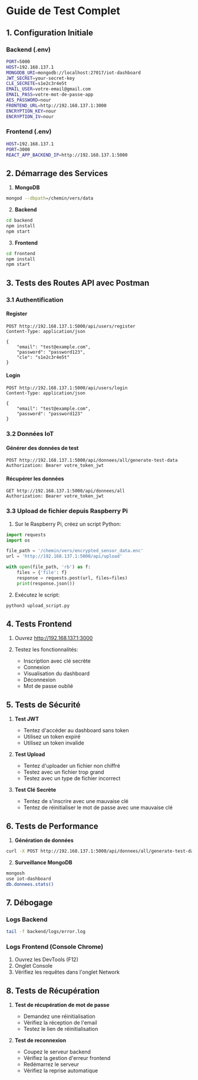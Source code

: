 # Guide de Test Complet

## 1. Configuration Initiale

### Backend (.env)
```bash
PORT=5000
HOST=192.168.137.1
MONGODB_URI=mongodb://localhost:27017/iot-dashboard
JWT_SECRET=your-secret-key
CLE_SECRETE=s1e2c3r4e5t
EMAIL_USER=votre-email@gmail.com
EMAIL_PASS=votre-mot-de-passe-app
AES_PASSWORD=nour
FRONTEND_URL=http://192.168.137.1:3000
ENCRYPTION_KEY=nour
ENCRYPTION_IV=nour
```

### Frontend (.env)
```bash
HOST=192.168.137.1
PORT=3000
REACT_APP_BACKEND_IP=http://192.168.137.1:5000
```

## 2. Démarrage des Services

1. **MongoDB**
```bash
mongod --dbpath=/chemin/vers/data
```

2. **Backend**
```bash
cd backend
npm install
npm start
```

3. **Frontend**
```bash
cd frontend
npm install
npm start
```

## 3. Tests des Routes API avec Postman

### 3.1 Authentification

#### Register
```http
POST http://192.168.137.1:5000/api/users/register
Content-Type: application/json

{
    "email": "test@example.com",
    "password": "password123",
    "cle": "s1e2c3r4e5t"
}
```

#### Login
```http
POST http://192.168.137.1:5000/api/users/login
Content-Type: application/json

{
    "email": "test@example.com",
    "password": "password123"
}
```

### 3.2 Données IoT

#### Générer des données de test
```http
POST http://192.168.137.1:5000/api/donnees/all/generate-test-data
Authorization: Bearer votre_token_jwt
```

#### Récupérer les données
```http
GET http://192.168.137.1:5000/api/donnees/all
Authorization: Bearer votre_token_jwt
```

### 3.3 Upload de fichier depuis Raspberry Pi

1. Sur le Raspberry Pi, créez un script Python:
```python
import requests
import os

file_path = '/chemin/vers/encrypted_sensor_data.enc'
url = 'http://192.168.137.1:5000/api/upload'

with open(file_path, 'rb') as f:
    files = {'file': f}
    response = requests.post(url, files=files)
    print(response.json())
```

2. Exécutez le script:
```bash
python3 upload_script.py
```

## 4. Tests Frontend

1. Ouvrez http://192.168.137.1:3000

2. Testez les fonctionnalités:
   - Inscription avec clé secrète
   - Connexion
   - Visualisation du dashboard
   - Déconnexion
   - Mot de passe oublié

## 5. Tests de Sécurité

1. **Test JWT**
   - Tentez d'accéder au dashboard sans token
   - Utilisez un token expiré
   - Utilisez un token invalide

2. **Test Upload**
   - Tentez d'uploader un fichier non chiffré
   - Testez avec un fichier trop grand
   - Testez avec un type de fichier incorrect

3. **Test Clé Secrète**
   - Tentez de s'inscrire avec une mauvaise clé
   - Tentez de réinitialiser le mot de passe avec une mauvaise clé

## 6. Tests de Performance

1. **Génération de données**
```bash
curl -X POST http://192.168.137.1:5000/api/donnees/all/generate-test-data
```

2. **Surveillance MongoDB**
```bash
mongosh
use iot-dashboard
db.donnees.stats()
```

## 7. Débogage

### Logs Backend
```bash
tail -f backend/logs/error.log
```

### Logs Frontend (Console Chrome)
1. Ouvrez les DevTools (F12)
2. Onglet Console
3. Vérifiez les requêtes dans l'onglet Network

## 8. Tests de Récupération

1. **Test de récupération de mot de passe**
   - Demandez une réinitialisation
   - Vérifiez la réception de l'email
   - Testez le lien de réinitialisation

2. **Test de reconnexion**
   - Coupez le serveur backend
   - Vérifiez la gestion d'erreur frontend
   - Redémarrez le serveur
   - Vérifiez la reprise automatique

